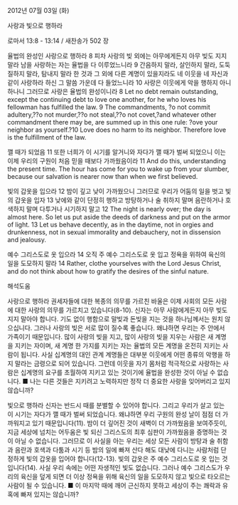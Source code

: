 2012년 07월 03일 (화)

사랑과 빛으로 행하라



로마서 13:8 - 13:14 / 새찬송가 502 장


율법의 완성인 사랑으로 행하라
8 피차 사랑의 빚 외에는 아무에게든지 아무 빚도 지지 말라 남을 사랑하는 자는 율법을 다 이루었느니라 9 간음하지 말라, 살인하지 말라, 도둑질하지 말라, 탐내지 말라 한 것과 그 외에 다른 계명이 있을지라도 네 이웃을 네 자신과 같이 사랑하라 하신 그 말씀 가운데 다 들었느니라 10 사랑은 이웃에게 악을 행하지 아니하나니 그러므로 사랑은 율법의 완성이니라
8 Let no debt remain outstanding, except the continuing debt to love one another, for he who loves his fellowman has fulfilled the law. 9 The commandments, ?o not commit adultery,??o not murder,??o not steal,??o not covet,?and whatever other commandment there may be, are summed up in this one rule: ?ove your neighbor as yourself.?10 Love does no harm to its neighbor. Therefore love is the fulfillment of the law.

깰 때가 되었음
11 또한 너희가 이 시기를 알거니와 자다가 깰 때가 벌써 되었으니 이는 이제 우리의 구원이 처음 믿을 때보다 가까웠음이라
11 And do this, understanding the present time. The hour has come for you to wake up from your slumber, because our salvation is nearer now than when we first believed.

빛의 갑옷을 입으라
12 밤이 깊고 낮이 가까웠으니 그러므로 우리가 어둠의 일을 벗고 빛의 갑옷을 입자 13 낮에와 같이 단정히 행하고 방탕하거나 술 취하지 말며 음란하거나 호색하지 말며 다투거나 시기하지 말고
12 The night is nearly over; the day is almost here. So let us put aside the deeds of darkness and put on the armor of light. 13 Let us behave decently, as in the daytime, not in orgies and drunkenness, not in sexual immorality and debauchery, not in dissension and jealousy.

예수 그리스도로 옷 입으라
14 오직 주 예수 그리스도로 옷 입고 정욕을 위하여 육신의 일을 도모하지 말라
14 Rather, clothe yourselves with the Lord Jesus Christ, and do not think about how to gratify the desires of the sinful nature.

해석도움





사랑으로 행하라  권세자들에 대한 복종의 의무를 가르친 바울은 이제 사회의 모든 사람에 대한 사랑의 의무를 가르치고 있습니다(8-10). 신자는 아무 사람에게든지 아무 빚도 지지 말아야 합니다. 기도 없이 행함으로 말빚과 돈빚을 지는 것을 하나님께서는 원치 않으십니다. 그러나 사랑의 빚은 서로 많이 질수록 좋습니다. 왜냐하면 우리는 주 안에서 가족이기 때문입니다. 많이 사랑의 빚을 지고, 많이 사랑의 빚을 지우는 사람은 새 계명을 지키는 자이며, 새 계명 한 가지를 지키는 자는 율법의 모든 계명을 온전히 지키는 사람이 됩니다. 사실 십계명의 대인 관계 계명들은 대부분 이웃에게 어떤 종류의 악행을 하지 말라는 금령으로 되어 있습니다. 그런데 이웃을 자기 몸처럼 적극적으로 사랑하는 사람은 십계명의 요구를 초월하여 지키고 있는 것이기에 율법을 완성한 것이 아닐 수 없습니다.
■ 나는 다른 것들은 지키려고 노력하지만 정작 더 중요한 사랑을 잊어버리고 있지 않습니까?

빛으로 행하라  신자는 반드시 때를 분별할 수 있어야 합니다. 그리고 우리가 살고 있는 이 시기는 자다가 깰 때가 벌써 되었습니다. 왜냐하면 우리 구원의 완성 날이 점점 더 가까워지고 있기 때문입니다(11). 밤이 더 깊어진 것이 새벽이 더 가까웠음을 보여주듯이, 지금 세상에 넘치는 어두움은 빛 되신 그리스도의 최후 심판이 가까웠음을 증명하는 것이 아닐 수 없습니다. 그러므로 이 사실을 아는 우리는 세상 모든 사람이 방탕과 술 취함과 음란과 호색과 다툼과 시기 등 밤의 일에 빠져 산다 해도 대낮에 다니는 사람처럼 단정하게 빛의 갑옷을 입어야 합니다(12-13). 빛의 갑옷은 주 예수 그리스도로 옷 입는 것입니다(14). 사실 우리 속에는 어떤 자생적인 빛도 없습니다. 그러나 예수 그리스도가 우리의 육신을 덮게 되면 더 이상 정욕을 위해 육신의 일을 도모하지 않고 빛으로 타오르는 사람이 될 수 있습니다.
■ 이 마지막 때에 깨어 근신하지 못하고 세상이 주는 쾌락과 유혹에 빠져 있지는 않습니까?